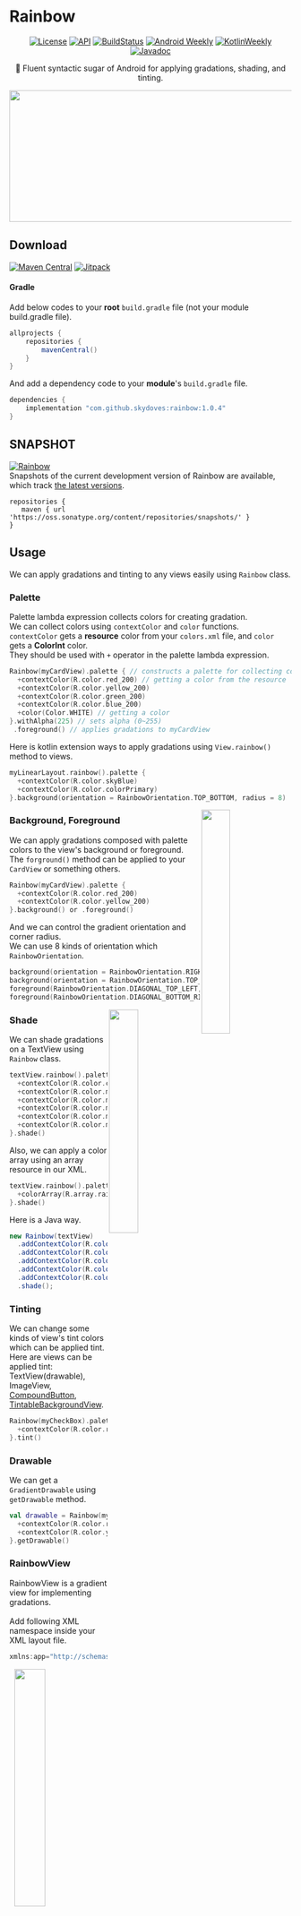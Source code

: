 # Rainbow

<p align="center">
  <a href="https://opensource.org/licenses/Apache-2.0"><img alt="License" src="https://img.shields.io/badge/License-Apache%202.0-blue.svg"/></a>
  <a href="https://android-arsenal.com/api?level=16"><img alt="API" src="https://img.shields.io/badge/API-16%2B-brightgreen.svg?style=flat"/></a>
  <a href="https://travis-ci.org/skydoves/Rainbow"><img alt="BuildStatus" src="https://travis-ci.org/skydoves/Rainbow.svg?branch=master"/></a>
   <a href="https://androidweekly.net/issues/issue-398"><img alt="Android Weekly" src="https://img.shields.io/badge/Android%20Weekly-%23398-orange"/></a>
  <a href="https://us12.campaign-archive.com/?u=f39692e245b94f7fb693b6d82&id=febdf46615"><img alt="KotlinWeekly" src="https://img.shields.io/badge/KotlinWeekly-%23165-4E71E6"/></a>
  <a href="https://skydoves.github.io/libraries/rainbow/javadoc/rainbow/com.skydoves.rainbow/index.html"><img alt="Javadoc" src="https://img.shields.io/badge/Javadoc-Rainbow-yellow"/></a>
</p>

<p align="center">
🌈 Fluent syntactic sugar of Android for applying gradations, shading, and tinting.
</p>

<p align="center">
<img src="https://user-images.githubusercontent.com/24237865/63633474-2a597800-c684-11e9-8aa3-db99575c73e0.png" width="694" height="235"/>
</p>

## Download
[![Maven Central](https://img.shields.io/maven-central/v/com.github.skydoves/rainbow.svg?label=Maven%20Central)](https://search.maven.org/search?q=g:%22com.github.skydoves%22%20AND%20a:%22rainbow%22)
[![Jitpack](https://jitpack.io/v/skydoves/Rainbow.svg)](https://jitpack.io/#skydoves/Rainbow)
#### Gradle
Add below codes to your **root** `build.gradle` file (not your module build.gradle file).
```gradle
allprojects {
    repositories {
        mavenCentral()
    }
}
```
And add a dependency code to your **module**'s `build.gradle` file.
```gradle
dependencies {
    implementation "com.github.skydoves:rainbow:1.0.4"
}
```

## SNAPSHOT 
[![Rainbow](https://img.shields.io/static/v1?label=snapshot&message=rainbow&logo=apache%20maven&color=C71A36)](https://oss.sonatype.org/content/repositories/snapshots/com/github/skydoves/rainbow/) <br>
Snapshots of the current development version of Rainbow are available, which track [the latest versions](https://oss.sonatype.org/content/repositories/snapshots/com/github/skydoves/rainbow/).
```Gradle
repositories {
   maven { url 'https://oss.sonatype.org/content/repositories/snapshots/' }
}
```

## Usage
We can apply gradations and tinting to any views easily using `Rainbow` class.

### Palette
Palette lambda expression collects colors for creating gradation.<br>
We can collect colors using `contextColor` and `color` functions.<br>
`contextColor` gets a __resource__ color from your `colors.xml` file, and `color` gets a __ColorInt__ color.<br>
They should be used with `+` operator in the palette lambda expression.

```kotlin
Rainbow(myCardView).palette { // constructs a palette for collecting colors.
  +contextColor(R.color.red_200) // getting a color from the resource
  +contextColor(R.color.yellow_200)
  +contextColor(R.color.green_200)
  +contextColor(R.color.blue_200)
  +color(Color.WHITE) // getting a color
}.withAlpha(225) // sets alpha (0~255)
 .foreground() // applies gradations to myCardView
```

Here is kotlin extension ways to apply gradations using `View.rainbow()` method to views.

```kotlin
myLinearLayout.rainbow().palette {
  +contextColor(R.color.skyBlue)
  +contextColor(R.color.colorPrimary)
}.background(orientation = RainbowOrientation.TOP_BOTTOM, radius = 8)
```

<img src="https://user-images.githubusercontent.com/24237865/63633706-6c37ed80-c687-11e9-9316-b29530c7f1a8.jpg" align="right" width="32%"/>

### Background, Foreground
We can apply gradations composed with palette colors to the view's background or foreground.<br>
The `forground()` method can be applied to your `CardView` or something others.

```kotlin
Rainbow(myCardView).palette {
  +contextColor(R.color.red_200)
  +contextColor(R.color.yellow_200)
}.background() or .foreground()
```

And we can control the gradient orientation and corner radius. <br>
We can use 8 kinds of orientation which `RainbowOrientation`.
```kotlin
background(orientation = RainbowOrientation.RIGHT_LEFT, radius = 8)
background(orientation = RainbowOrientation.TOP_BOTTOM, radius = 8)
foreground(RainbowOrientation.DIAGONAL_TOP_LEFT, 8)
foreground(RainbowOrientation.DIAGONAL_BOTTOM_RIGHT, 8)
```

<img src="https://user-images.githubusercontent.com/24237865/117522706-bf82d880-afef-11eb-9d1a-17bc90c07fc6.jpg" align="right" width="32%"/>

### Shade
We can shade gradations on a TextView using `Rainbow` class.

```kotlin
textView.rainbow().palette {
  +contextColor(R.color.colorPrimary)
  +contextColor(R.color.md_orange_100)
  +contextColor(R.color.md_yellow_100)
  +contextColor(R.color.md_green_200)
  +contextColor(R.color.md_blue_200)
  +contextColor(R.color.md_purple_100)
}.shade()
```

Also, we can apply a color array using an array resource in our XML.

```kotlin
textView.rainbow().palette {
  +colorArray(R.array.rainbow)
}.shade()
```

Here is a Java way.

```java
new Rainbow(textView)
  .addContextColor(R.color.md_red_400)
  .addContextColor(R.color.md_yellow_100)
  .addContextColor(R.color.md_green_100)
  .addContextColor(R.color.md_blue_100)
  .addContextColor(R.color.white)
  .shade();
```

### Tinting
We can change some kinds of view's tint colors which can be applied tint.<br>
Here are views can be applied tint: TextView(drawable), ImageView, [CompoundButton](https://developer.android.com/reference/android/widget/CompoundButton), [TintableBackgroundView](https://developer.android.com/reference/androidx/core/view/TintableBackgroundView).

```kotlin
Rainbow(myCheckBox).palette {
  +contextColor(R.color.red_200)
}.tint()
```

### Drawable
We can get a `GradientDrawable` using `getDrawable` method. <br>

```kotlin
val drawable = Rainbow(myCheckBox).palette {
  +contextColor(R.color.red_200)
  +contextColor(R.color.yellow_200)
}.getDrawable()
```

### RainbowView
RainbowView is a gradient view for implementing gradations. <br><br>
Add following XML namespace inside your XML layout file.

```gradle
xmlns:app="http://schemas.android.com/apk/res-auto"
```

<img src="https://user-images.githubusercontent.com/24237865/63634479-f8e7a900-c691-11e9-99b7-c40651a593f0.gif" align="right" width="33%"/>

#### RainbowView in xml layout
```gradle
<com.skydoves.rainbow.RainbowView
  android:id="@+id/rainbow"
  android:layout_width="match_parent"
  android:layout_height="match_parent"
  app:rainbowView_colors="@array/colors" // colors for gradient.
  app:rainbowView_orientation="left_right" // gradient orientation.
  app:rainbowView_radius="12dp" // corner radius.
/>
```

The `rainbowView_colors` attributes gets color list from the color-array from your `colors.xml`.

```gradle
<resources>
  <color name="colorPrimary">#C51162</color>
  ...
  <array name="colors">
    <item>@color/red_100</item>
    <item>@color/orange_100</item>
    <item>@color/yellow_100</item>
    <item>@color/green_100</item>
    ...
  </array>
</resources>
```

### BinaryRainbowView
BinaryRainbowView is a gradient view for implementing a simple view with gradations.

```gradle
<com.skydoves.rainbow.BinaryRainbowView
  android:layout_width="match_parent"
  android:layout_height="80dp"
  app:binaryRainbowView_startColor="@color/md_green_100" // starting color of the gradient.
  app:binaryRainbowView_centerColor="@color/white" // center color of the gradient.
  app:binaryRainbowView_endColor="@color/skyBlue" // end color of the gradient.
  app:binaryRainbowView_orientation="bottom_top" // gradient orientation.
  app:binaryRainbowView_radius="12dp" // corner radius
/>
```

### Shuffle
`RainbowView` and `BinaryRainbowView` provides shuffling the palette colors using `shuffleColors()` method. The gradation colors placement will be changed randomly.
```kotlin
rainbow.shuffleColors()
```

### Usage in Java
Here are some usages for Java developers.

```java
new Rainbow(myView)
    .addContextColor(R.color.red_100)
    .addContextColor(R.color.orange_100)
    .addContextColor(R.color.yellow_100)
    .addContextColor(R.color.green_100)
    .withAlpha(255)
    .background(RainbowOrientation.RIGHT_LEFT, 8);
```

## Find this library useful? :heart:
Support it by joining __[stargazers](https://github.com/skydoves/Rainbow/stargazers)__ for this repository. :star:

# License
```xml
Copyright 2019 skydoves (Jaewoong Eum)

Licensed under the Apache License, Version 2.0 (the "License");
you may not use this file except in compliance with the License.
You may obtain a copy of the License at

   http://www.apache.org/licenses/LICENSE-2.0

Unless required by applicable law or agreed to in writing, software
distributed under the License is distributed on an "AS IS" BASIS,
WITHOUT WARRANTIES OR CONDITIONS OF ANY KIND, either express or implied.
See the License for the specific language governing permissions and
limitations under the License.
